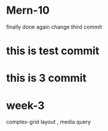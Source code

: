 # Mern-10
finally done
again change
third commit
# this is test commit
# this is 3 commit

# week-3 
complex-grid layout , media query

